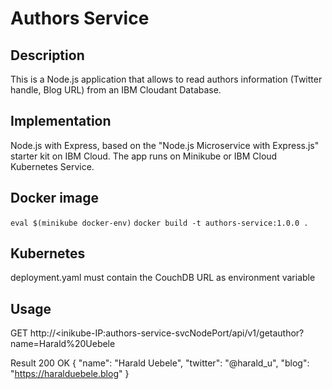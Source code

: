 # Authors Service

## Description
This is a Node.js application that allows to read authors information (Twitter handle, Blog URL) from an IBM Cloudant Database.

## Implementation
Node.js with Express, based on the "Node.js Microservice with Express.js" starter kit on IBM Cloud.
The app runs on Minikube or IBM Cloud Kubernetes Service.

## Docker image
`eval $(minikube docker-env)`
`docker build -t authors-service:1.0.0 .`

## Kubernetes

deployment.yaml must contain the CouchDB URL as environment variable 

## Usage

GET http://<inikube-IP:authors-service-svcNodePort/api/v1/getauthor?name=Harald%20Uebele

Result
200 OK
{
  "name": "Harald Uebele",
  "twitter": "@harald_u",
  "blog": "https://haralduebele.blog"
}
